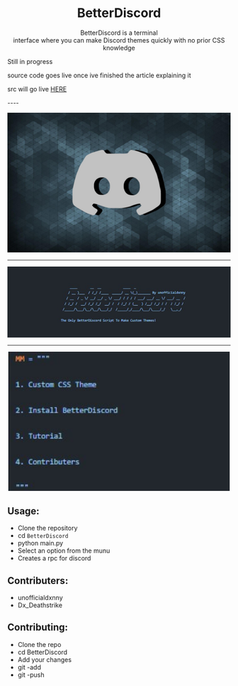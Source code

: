 <h1 align="center">BetterDiscord</h1>

<p align="center">BetterDiscord is a terminal <br> interface where you can make Discord themes quickly with no prior CSS knowledge</p>

Still in progress

source code goes live once ive finished the article explaining it 

<p>src will go live <a href="https://3kllhk1ibq34qk6sp3bhtox1-wpengine.netdna-ssl.com/wp-content/uploads/2017/12/dogstudio.gif">HERE</A></p>
----

<p align="center">
    <img src="https://github.com/unofficialdxnny/BetterDiscord/blob/main/images/logo.jpg?raw=true">
</p>

----

<p align="center">
    <img src="https://github.com/unofficialdxnny/BetterDiscord/blob/main/images/banner.jpg?raw=true" width="1000" height="">
</p>

----

<p align="center">
    <img src="https://github.com/unofficialdxnny/BetterDiscord/blob/main/images/mainmenu.jpg?raw=true" width="500" height="">
</p>


## Usage:

- Clone the repository
- cd `BetterDiscord`
- python main.py
- Select an option from the munu
- Creates a rpc for discord



## Contributers:

- unofficialdxnny
- Dx_Deathstrike


## Contributing:

- Clone the repo
- cd BetterDiscord
- Add your changes
- git -add <my new feature>
- git -push <my new feature>
